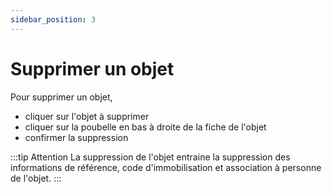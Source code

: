 ```yaml
---
sidebar_position: 3
---
```

# Supprimer un objet

Pour supprimer un objet,

-   cliquer sur l'objet à supprimer
-   cliquer sur la poubelle en bas à droite de la fiche de l'objet
-   confirmer la suppression

:::tip Attention
La suppression de l'objet entraine la suppression des informations de référence, code d'immobilisation et association à personne de l'objet.
:::